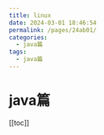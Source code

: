```yaml
---
title: linux
date: 2024-03-01 18:46:54
permalink: /pages/24ab01/
categories:
  - java篇
tags:
  - java篇
---
```

# java篇

[[toc]]

